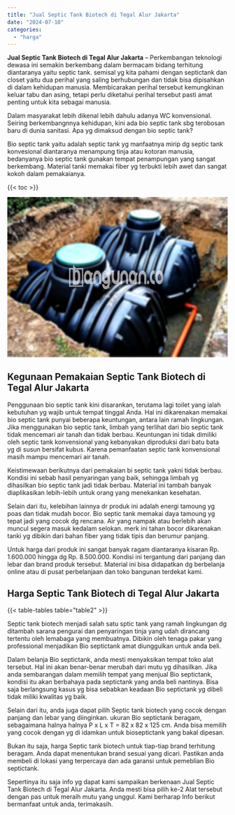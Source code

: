 ```yaml
---
title: "Jual Septic Tank Biotech di Tegal Alur Jakarta"
date: "2024-07-10"
categories: 
  - "harga"
---
```


**Jual Septic Tank Biotech di Tegal Alur Jakarta** – Perkembangan teknologi dewasa ini semakin berkembang dalam bermacam bidang terhitung diantaranya yaitu septic tank. semisal yg kita pahami dengan septictank dan closet yaitu dua perihal yang saling berhubungan dan tidak bisa dipisahkan di dalam kehidupan manusia. Membicarakan perihal tersebut kemungkinan keluar tabu dan asing, tetapi perlu diketahui perihal tersebut pasti amat penting untuk kita sebagai manusia.

Dalam masyarakat lebih dikenal lebih dahulu adanya WC konvensional. Seiring berkembangnnya kehidupan, kini ada bio septic tank sbg terobosan baru di dunia sanitasi. Apa yg dimaksud dengan bio septic tank?

Bio septic tank yaitu adalah septic tank yg manfaatnya mirip dg septic tank konvesional diantaranya menampung tinja atau kotoran manusia, bedanyanya bio septic tank gunakan tempat penampungan yang sangat berkembang. Material tanki memakai fiber yg terbukti lebih awet dan sangat kokoh dalam pemakaianya.

{{< toc >}}

![Jual Septic Tank Biotech di Tegal Alur Jakarta](/images/jual-bio-septictank-22.png)

## Kegunaan Pemakaian Septic Tank Biotech di Tegal Alur Jakarta

Penggunaan bio septic tank kini disarankan, terutama lagi toilet yang ialah kebutuhan yg wajib untuk tempat tinggal Anda. Hal ini dikarenakan memakai bio septic tank punyai beberapa keuntungan, antara lain ramah lingkungan. Jika menggunakan bio septic tank, limbah yang terlihat dari bio septic tank tidak mencemari air tanah dan tidak berbau. Keuntungan ini tidak dimiliki oleh septic tank konvensional yang kebanyakan diproduksi dari batu bata yg di susun bersifat kubus. Karena pemanfaatan septic tank konvensional masih mampu mencemari air tanah.

Keistimewaan berikutnya dari pemakaian bi septic tank yakni tidak berbau. Kondisi ini sebab hasil penyaringan yang baik, sehingga limbah yg dihasilkan bio septic tank jadi tidak berbau. Material ini tambah banyak diaplikasikan lebih-lebih untuk orang yang menekankan kesehatan.

Selain dari itu, kelebihan lainnya dr produk ini adalah energi tamoung yg poas dan tidak mudah bocor. Bio septic tank memakai daya tamoung yg tepat jadi yang cocok dg rencana. Air yang nampak atau berlebih akan muncul segera masuk kedalam selokan. merk ini tahan bocor dikarenakan tanki yg dibikin dari bahan fiber yang tidak tipis dan berumur panjang.

Untuk harga dari produk ini sangat banyak ragam diantaranya kisaran Rp. 1.600.000 hingga dg Rp. 8.500.000. Kondisi ini tergantung dari panjang dan lebar dan brand produk tersebut. Material ini bisa didapatkan dg berbelanja online atau di pusat perbelanjaan dan toko bangunan terdekat kami.

## Harga Septic Tank Biotech di Tegal Alur Jakarta

{{< table-tables table="table2" >}}

Septic tank biotech menjadi salah satu sptic tank yang ramah lingkungan dg ditambah sarana pengurai dan penyaringan tinja yang udah dirancang tertentu oleh lemabaga yang membuatnya. Dibikin oleh tenaga pakar yang professional menjadikan Bio septictank amat diunggulkan untuk anda beli.

Dalam belanja Bio septictank, anda mesti menyaksikan tempat toko alat tersebut. Hal ini akan benar-benar merubah dari mutu yg dihasilkan. Jika anda sembarangan dalam memilih tempat yang menjual Bio septictank, kondisi itu akan berbahaya pada septictank yang anda beli nantinya. Bisa saja berlangsung kasus yg bisa sebabkan keadaan Bio septictank yg dibeli tidak miliki kwalitas yg baik.

Selain dari itu, anda juga dapat pilih Septic tank biotech yang cocok dengan panjang dan lebar yang diinginkan. ukuran Bio septictank beragam, sebagaimana halnya halnya P x L x T = 82 x 82 x 125 cm. Anda bisa memilih yang cocok dengan yg di idamkan untuk bioseptictank yang bakal dipesan.

Bukan itu saja, harga Septic tank biotech untuk tiap-tiap brand terhitung beragam. Anda dapat menentukan brand sesuai yang dicari. Pastikan anda membeli di lokasi yang terpercaya dan ada garansi untuk pemeblian Bio septictank.

Sepertinya itu saja info yg dapat kami sampaikan berkenaan Jual Septic Tank Biotech di Tegal Alur Jakarta. Anda mesti bisa pilih ke-2 Alat tersebut dengan pas untuk meraih mutu yang unggul. Kami berharap Info berikut bermanfaat untuk anda, terimakasih.
